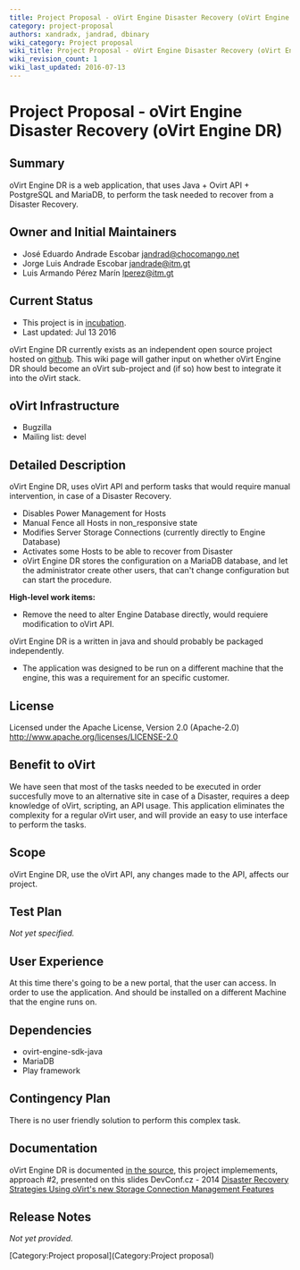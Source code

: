```yaml
---
title: Project Proposal - oVirt Engine Disaster Recovery (oVirt Engine DR)
category: project-proposal
authors: xandradx, jandrad, dbinary
wiki_category: Project proposal
wiki_title: Project Proposal - oVirt Engine Disaster Recovery (oVirt Engine DR)
wiki_revision_count: 1
wiki_last_updated: 2016-07-13
---
```


# Project Proposal - oVirt Engine Disaster Recovery (oVirt Engine DR)

## Summary

oVirt Engine DR  is a web application, that uses Java + Ovirt API + PostgreSQL and MariaDB, to perform the task needed to recover from a Disaster Recovery.

## Owner and Initial Maintainers

* José Eduardo Andrade Escobar <jandrad@chocomango.net>
* Jorge Luis Andrade Escobar <jandrade@itm.gt>
* Luis Armando Pérez Marín <lperez@itm.gt>


## Current Status

*   This project is in [incubation](http://www.ovirt.org/governance/adding-a-subproject/).
*   Last updated: Jul 13 2016

oVirt Engine DR currently exists as an independent open source project hosted on [github](https://github.com/xandradx/ovirt-engine-disaster-recovery). This wiki page will gather input on whether oVirt Engine DR should become an oVirt sub-project and (if so) how best to integrate it into the oVirt stack.

## oVirt Infrastructure

*   Bugzilla
*   Mailing list: devel

## Detailed Description

oVirt Engine DR, uses oVirt API and perform tasks that would require manual intervention, in case of a Disaster Recovery.

* Disables Power Management for Hosts
* Manual Fence all Hosts in non_responsive state
* Modifies Server Storage Connections (currently directly to Engine Database)
* Activates some Hosts to be able to recover from Disaster
* oVirt Engine DR stores the configuration on a MariaDB database, and let the administrator create other users, that can't change configuration but can start the procedure.


**High-level work items:**

*   Remove the need to alter Engine Database directly, would requiere modification to oVirt API.


oVirt Engine DR is a written in java and should probably be packaged independently. 

*  The application was designed to be run on a different machine that the engine, this was a requirement for an specific customer.

## License

Licensed under the Apache License, Version 2.0 (Apache-2.0) <http://www.apache.org/licenses/LICENSE-2.0>

## Benefit to oVirt

We have seen that most of the tasks needed to be executed in order succesfully move to an alternative site in case of a Disaster, requires a deep knowledge of oVirt, scripting, an API usage. This application eliminates the complexity for a regular oVirt user, and will provide an easy to use interface to perform the tasks.


## Scope

oVirt Engine DR, use the oVirt API, any changes made to the API, affects our project. 

## Test Plan

*Not yet specified.*

## User Experience

At this time there's going to be a new portal, that the user can access. In order to use the application. And should be installed on a different Machine that the engine runs on. 

## Dependencies

*   ovirt-engine-sdk-java
*   MariaDB
*   Play framework

## Contingency Plan

There is no user friendly solution to perform this complex task. 

## Documentation

oVirt Engine DR is documented [in the source](https://github.com/xandradx/ovirt-engine-disaster-recovery), this project implemements, approach #2, presented on this slides DevConf.cz - 2014 [Disaster Recovery Strategies Using oVirt's new Storage Connection Management Features](http://www.slideshare.net/AllonMureinik/dev-conf-ovirt-dr)

## Release Notes

*Not yet provided.*


[Category:Project proposal](Category:Project proposal)
